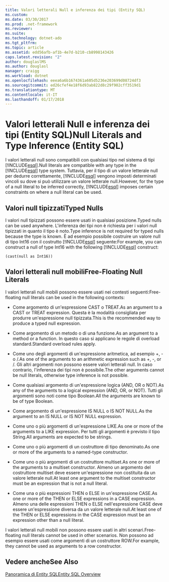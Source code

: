 ```yaml
---
title: Valori letterali Null e inferenza dei tipi (Entity SQL)
ms.custom: 
ms.date: 03/30/2017
ms.prod: .net-framework
ms.reviewer: 
ms.suite: 
ms.technology: dotnet-ado
ms.tgt_pltfrm: 
ms.topic: article
ms.assetid: edd56afb-af1b-4e7d-b210-cb8998143426
caps.latest.revision: "2"
author: douglaslMS
ms.author: douglasl
manager: craigg
ms.workload: dotnet
ms.openlocfilehash: eeea6a6b1674361a605d5236e203699d08724df3
ms.sourcegitcommit: ed26cfef4e18f6d93ab822d8c29f902cff3519d1
ms.translationtype: MT
ms.contentlocale: it-IT
ms.lasthandoff: 01/17/2018
---
```

# <a name="null-literals-and-type-inference-entity-sql"></a><span data-ttu-id="7eeb7-102">Valori letterali Null e inferenza dei tipi (Entity SQL)</span><span class="sxs-lookup"><span data-stu-id="7eeb7-102">Null Literals and Type Inference (Entity SQL)</span></span>
<span data-ttu-id="7eeb7-103">I valori letterali null sono compatibili con qualsiasi tipo nel sistema di tipi [!INCLUDE[esql](../../../../../../includes/esql-md.md)].</span><span class="sxs-lookup"><span data-stu-id="7eeb7-103">Null literals are compatible with any type in the [!INCLUDE[esql](../../../../../../includes/esql-md.md)] type system.</span></span> <span data-ttu-id="7eeb7-104">Tuttavia, per il tipo di un valore letterale null per dedurre correttamente, [!INCLUDE[esql](../../../../../../includes/esql-md.md)] vengono imposti determinati vincoli su dove si può utilizzare un valore letterale null.</span><span class="sxs-lookup"><span data-stu-id="7eeb7-104">However, for the type of a null literal to be inferred correctly, [!INCLUDE[esql](../../../../../../includes/esql-md.md)] imposes certain constraints on where a null literal can be used.</span></span>  
  
## <a name="typed-nulls"></a><span data-ttu-id="7eeb7-105">Valori null tipizzati</span><span class="sxs-lookup"><span data-stu-id="7eeb7-105">Typed Nulls</span></span>  
 <span data-ttu-id="7eeb7-106">I valori null tipizzati possono essere usati in qualsiasi posizione.</span><span class="sxs-lookup"><span data-stu-id="7eeb7-106">Typed nulls can be used anywhere.</span></span> <span data-ttu-id="7eeb7-107">L'inferenza dei tipi non è richiesta per i valori null tipizzati in quanto il tipo è noto.</span><span class="sxs-lookup"><span data-stu-id="7eeb7-107">Type inference is not required for typed nulls because the type is known.</span></span> <span data-ttu-id="7eeb7-108">È ad esempio possibile costruire un valore null di tipo Int16 con il costrutto [!INCLUDE[esql](../../../../../../includes/esql-md.md)] seguente:</span><span class="sxs-lookup"><span data-stu-id="7eeb7-108">For example, you can construct a null of type Int16 with the following [!INCLUDE[esql](../../../../../../includes/esql-md.md)] construct:</span></span>  
  
 `(cast(null as Int16))`  
  
## <a name="free-floating-null-literals"></a><span data-ttu-id="7eeb7-109">Valori letterali null mobili</span><span class="sxs-lookup"><span data-stu-id="7eeb7-109">Free-Floating Null Literals</span></span>  
 <span data-ttu-id="7eeb7-110">I valori letterali null mobili possono essere usati nei contesti seguenti:</span><span class="sxs-lookup"><span data-stu-id="7eeb7-110">Free-floating null literals can be used in the following contexts:</span></span>  
  
-   <span data-ttu-id="7eeb7-111">Come argomento di un'espressione CAST o TREAT.</span><span class="sxs-lookup"><span data-stu-id="7eeb7-111">As an argument to a CAST or TREAT expression.</span></span> <span data-ttu-id="7eeb7-112">Questa è la modalità consigliata per produrre un'espressione null tipizzata.</span><span class="sxs-lookup"><span data-stu-id="7eeb7-112">This is the recommended way to produce a typed null expression.</span></span>  
  
-   <span data-ttu-id="7eeb7-113">Come argomento di un metodo o di una funzione.</span><span class="sxs-lookup"><span data-stu-id="7eeb7-113">As an argument to a method or a function.</span></span> <span data-ttu-id="7eeb7-114">In questo caso si applicano le regole di overload standard.</span><span class="sxs-lookup"><span data-stu-id="7eeb7-114">Standard overload rules apply.</span></span>  
  
-   <span data-ttu-id="7eeb7-115">Come uno degli argomenti di un'espressione aritmetica, ad esempio +, - o /.</span><span class="sxs-lookup"><span data-stu-id="7eeb7-115">As one of the arguments to an arithmetic expression such as +, -, or /.</span></span> <span data-ttu-id="7eeb7-116">Gli altri argomenti non possono essere valori letterali null. In caso contrario, l'inferenza dei tipi non è possibile.</span><span class="sxs-lookup"><span data-stu-id="7eeb7-116">The other arguments cannot be null literals, otherwise type inference is not possible.</span></span>  
  
-   <span data-ttu-id="7eeb7-117">Come qualsiasi argomento di un'espressione logica (AND, OR o NOT).</span><span class="sxs-lookup"><span data-stu-id="7eeb7-117">As any of the arguments to a logical expression (AND, OR, or NOT).</span></span> <span data-ttu-id="7eeb7-118">Tutti gli argomenti sono noti come tipo Boolean.</span><span class="sxs-lookup"><span data-stu-id="7eeb7-118">All the arguments are known to be of type Boolean.</span></span>  
  
-   <span data-ttu-id="7eeb7-119">Come argomento di un'espressione IS NULL o IS NOT NULL.</span><span class="sxs-lookup"><span data-stu-id="7eeb7-119">As the argument to an IS NULL or IS NOT NULL expression.</span></span>  
  
-   <span data-ttu-id="7eeb7-120">Come uno o più argomenti di un'espressione LIKE.</span><span class="sxs-lookup"><span data-stu-id="7eeb7-120">As one or more of the arguments to a LIKE expression.</span></span> <span data-ttu-id="7eeb7-121">Per tutti gli argomenti è previsto il tipo String.</span><span class="sxs-lookup"><span data-stu-id="7eeb7-121">All arguments are expected to be strings.</span></span>  
  
-   <span data-ttu-id="7eeb7-122">Come uno o più argomenti di un costruttore di tipo denominato.</span><span class="sxs-lookup"><span data-stu-id="7eeb7-122">As one or more of the arguments to a named-type constructor.</span></span>  
  
-   <span data-ttu-id="7eeb7-123">Come uno o più argomenti di un costruttore multiset.</span><span class="sxs-lookup"><span data-stu-id="7eeb7-123">As one or more of the arguments to a multiset constructor.</span></span> <span data-ttu-id="7eeb7-124">Almeno un argomento del costruttore multiset deve essere un'espressione non costituita da un valore letterale null.</span><span class="sxs-lookup"><span data-stu-id="7eeb7-124">At least one argument to the multiset constructor must be an expression that is not a null literal.</span></span>  
  
-   <span data-ttu-id="7eeb7-125">Come una o più espressioni THEN o ELSE in un'espressione CASE.</span><span class="sxs-lookup"><span data-stu-id="7eeb7-125">As one or more of the THEN or ELSE expressions in a CASE expression.</span></span> <span data-ttu-id="7eeb7-126">Almeno una delle espressioni THEN o ELSE nell'espressione CASE deve essere un'espressione diversa da un valore letterale null.</span><span class="sxs-lookup"><span data-stu-id="7eeb7-126">At least one of the THEN or ELSE expressions in the CASE expression must be an expression other than a null literal.</span></span>  
  
 <span data-ttu-id="7eeb7-127">I valori letterali null mobili non possono essere usati in altri scenari.</span><span class="sxs-lookup"><span data-stu-id="7eeb7-127">Free-floating null literals cannot be used in other scenarios.</span></span> <span data-ttu-id="7eeb7-128">Non possono ad esempio essere usati come argomenti di un costruttore ROW.</span><span class="sxs-lookup"><span data-stu-id="7eeb7-128">For example,  they cannot be used as arguments to a row constructor.</span></span>  
  
## <a name="see-also"></a><span data-ttu-id="7eeb7-129">Vedere anche</span><span class="sxs-lookup"><span data-stu-id="7eeb7-129">See Also</span></span>  
 [<span data-ttu-id="7eeb7-130">Panoramica di Entity SQL</span><span class="sxs-lookup"><span data-stu-id="7eeb7-130">Entity SQL Overview</span></span>](../../../../../../docs/framework/data/adonet/ef/language-reference/entity-sql-overview.md)
